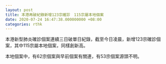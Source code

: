 ```yaml
---
layout: post
title: 本港再破紀錄新增123宗確診　115宗屬本地個案
date: 2020-07-24 16:47:38.000000000 +08:00
categories: rthk
---
```


本港新型肺炎確診個案連續三日破單日紀錄，截至今日凌晨，新增123宗確診個案，其中115宗屬本地個案，同樣創新高。

本地個案中，有62宗個案與早前個案有關連，有53宗個案源頭不明。

